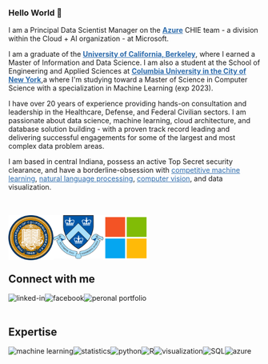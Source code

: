 <!--
**cbenge509/cbenge509** is a ✨ _special_ ✨ repository because its `README.md` (this file) appears on your GitHub profile.

Here are some ideas to get you started:

- 🔭 I’m currently working on ...
- 🌱 I’m currently learning ...
- 👯 I’m looking to collaborate on ...
- 🤔 I’m looking for help with ...
- 💬 Ask me about ...
- 📫 How to reach me: ...
- 😄 Pronouns: ...
- ⚡ Fun fact: ...
-->

### Hello World 👋
<p>I am a Principal Data Scientist Manager on the <a href="https://azure.microsoft.com/" target="_blank" style="color: #2C6BAC; font-weight: bold">Azure</a> CHIE team - a division within the Cloud + AI organization - at Microsoft.</p>

<p>I am a graduate of the <a href="https://datascience.berkeley.edu/" target="_blank" style="color: #2C6BAC; font-weight: bold">University of California, Berkeley</a>, where I earned a Master of Information and Data Science. I am also a student at the School of Engineering and Applied Sciences at <a href="https://www.engineering.columbia.edu/departments/computer-science" target="_blank" style="color: #2C6BAC; font-weight: bold">Columbia University in the City of New York</a>,a where I'm studying toward a Master of Science in Computer Science with a specialization in Machine Learning (exp 2023).</p>

<p>I have over 20 years of experience providing hands-on consultation and leadership in the Healthcare, Defense, and Federal Civilian sectors. I am passionate about data science, machine learning, cloud architecture, and database solution building - with a proven track record leading and delivering successful engagements for some of the largest and most complex data problem areas.</p>

<p>I am based in central Indiana, possess an active Top Secret security clearance, and have a borderline-obsession with <a href="https://www.kaggle.com/" target="_blank" style="color: #2C6BAC">competitive machine learning</a>, <a href="https://en.wikipedia.org/wiki/Natural_language_processing" target="_blank" style="color: #2C6BAC">natural language processing</a>, <a href="https://en.wikipedia.org/wiki/Computer_vision" target="_blank" style="color: #2C6BAC">computer vision</a>, and data visualization.</p>

<br><br>
<img align="left" alt="University of California, Berkeley" src="ucb.png" width=90 /><img align="left" alt="Columbia University" src="cu.png" width=100/><img align="left" alt="Microsoft" src="msftlogo.png" width=90/>
<br><br><br><br><br>

## Connect with me
[<img align="left" alt="linked-in" src="https://img.shields.io/badge/linkedin-%230077B5.svg?&style=for-the-badge&logo=linkedin&logoColor=white" />](https://www.linkedin.com/in/crisbenge/)
[<img align="left" alt="facebook" src="https://img.shields.io/badge/facebook-%231877F2.svg?&style=for-the-badge&logo=facebook&logoColor=white" />](https://www.facebook.com/cris.benge)
[<img align="left" alt="peronal portfolio" src="https://img.shields.io/badge/portfolio-%23ED7D31.svg?&style=for-the-badge&logo=portfolio&logoColor=white" />](https://cbenge509.github.io/)
<br>
<br>
## Expertise

<img align="left" alt="machine learning" src="https://img.shields.io/badge/machine%20learning%20-%2320232a.svg?&style=for-the-badge&logo=machine-learning&logoColor=%2361DAFB" />
<img align="left" alt="statistics" src="https://img.shields.io/badge/statistics%20-%2343853D.svg?&style=for-the-badge&logo=statistics&logoColor=white" />
<img align="left" alt="python" src="https://img.shields.io/badge/python-%23232F3E?logo=python&logoColor=white&style=for-the-badge" />
<img align="left" alt="R" src="https://img.shields.io/badge/R-%23316192.svg?&style=for-the-badge&logo=R&logoColor=white" />
<img align="left" alt="visualization" src="https://img.shields.io/badge/visualization-3DDC84?logo=visualization&logoColor=white&style=for-the-badge" />
<img align="left" alt="SQL" src="https://img.shields.io/badge/SQL%20-%238661C5.svg?&style=for-the-badge&logo=SQL&logoColor=white" />
<img align="left" alt="azure" src="https://img.shields.io/badge/azure%20-%230078D4.svg?&style=for-the-badge&logo=azure&logoColor=white" />
<br>
<br>
